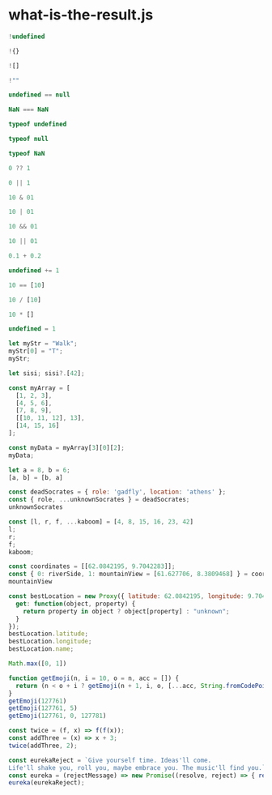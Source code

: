 # what-is-the-result.js

```javascript
!undefined
```

```javascript
!{}
```

```javascript
![]
```

```javascript
!""
```

```javascript
undefined == null
```

```javascript
NaN === NaN
```

```javascript
typeof undefined
```

```javascript
typeof null
```

```javascript
typeof NaN
```

```javascript
0 ?? 1
```

```javascript
0 || 1
```

```javascript
10 & 01
```

```javascript
10 | 01
```

```javascript
10 && 01
```

```javascript
10 || 01
```

```javascript
0.1 + 0.2
```

```javascript
undefined += 1
```

```javascript
10 == [10]
```

```javascript
10 / [10]
```

```javascript
10 * []
```


```javascript
undefined = 1
```

```javascript
let myStr = "Walk";
myStr[0] = "T";
myStr;
```

```javascript
let sisi; sisi?.[42];
```

```javascript
const myArray = [
  [1, 2, 3],
  [4, 5, 6],
  [7, 8, 9],
  [[10, 11, 12], 13],
  [14, 15, 16]
];

const myData = myArray[3][0][2];
myData;
```

```javascript
let a = 8, b = 6;
[a, b] = [b, a]
```

```javascript
const deadSocrates = { role: 'gadfly', location: 'athens' };
const { role, ...unknownSocrates } = deadSocrates;
unknownSocrates 
```

```javascript
const [l, r, f, ...kaboom] = [4, 8, 15, 16, 23, 42]
l;
r;
f;
kaboom;
```

```javascript
const coordinates = [[62.0842195, 9.7042283]];
const { 0: riverSide, 1: mountainView = [61.627706, 8.3809468] } = coordinates;
mountainView
```

```javascript
const bestLocation = new Proxy({ latitude: 62.0842195, longitude: 9.7042283 }, {
  get: function(object, property) {
    return property in object ? object[property] : "unknown";
  }
});
bestLocation.latitude;
bestLocation.longitude;
bestLocation.name;
```

```javascript
Math.max([0, 1])
```

```javascript
function getEmoji(n, i = 10, o = n, acc = []) {
  return (n < o + i ? getEmoji(n + 1, i, o, [...acc, String.fromCodePoint(n)]) : acc);
}
getEmoji(127761)
getEmoji(127761, 5)
getEmoji(127761, 0, 127781)
```

``` javascript
const twice = (f, x) => f(f(x));
const addThree = (x) => x + 3;
twice(addThree, 2);
```

```javascript
const eurekaReject = `Give yourself time. Ideas'll come. 
Life'll shake you, roll you, maybe embrace you. The music'll find you.`;
const eureka = (rejectMessage) => new Promise((resolve, reject) => { reject(rejectMessage) });
eureka(eurekaReject);
```
